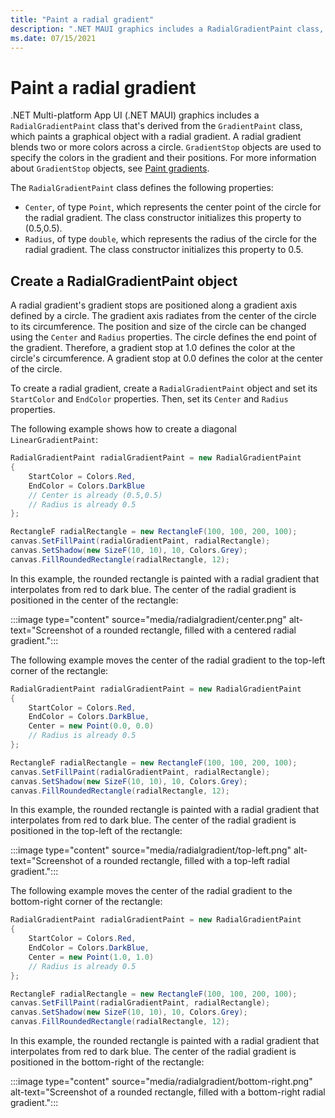 ```yaml
---
title: "Paint a radial gradient"
description: ".NET MAUI graphics includes a RadialGradientPaint class, that paints a graphical object with a radial gradient."
ms.date: 07/15/2021
---
```


# Paint a radial gradient

<!-- Sample link goes here -->

.NET Multi-platform App UI (.NET MAUI) graphics includes a `RadialGradientPaint` class that's derived from the `GradientPaint` class, which paints a graphical object with a radial gradient. A radial gradient blends two or more colors across a circle. `GradientStop` objects are used to specify the colors in the gradient and their positions. For more information about `GradientStop` objects, see [Paint gradients](gradient.md).

The `RadialGradientPaint` class defines the following properties:

- `Center`, of type `Point`, which represents the center point of the circle for the radial gradient. The class constructor initializes this property to (0.5,0.5).
- `Radius`, of type `double`, which represents the radius of the circle for the radial gradient. The class constructor initializes this property to 0.5.

## Create a RadialGradientPaint object

A radial gradient's gradient stops are positioned along a gradient axis defined by a circle. The gradient axis radiates from the center of the circle to its circumference. The position and size of the circle can be changed using the `Center` and `Radius` properties. The circle defines the end point of the gradient. Therefore, a gradient stop at 1.0 defines the color at the circle's circumference. A gradient stop at 0.0 defines the color at the center of the circle.

To create a radial gradient, create a `RadialGradientPaint` object and set its `StartColor` and `EndColor` properties. Then, set its `Center` and `Radius` properties.

The following example shows how to create a diagonal `LinearGradientPaint`:

```csharp
RadialGradientPaint radialGradientPaint = new RadialGradientPaint
{
    StartColor = Colors.Red,
    EndColor = Colors.DarkBlue
    // Center is already (0.5,0.5)
    // Radius is already 0.5
};

RectangleF radialRectangle = new RectangleF(100, 100, 200, 100);
canvas.SetFillPaint(radialGradientPaint, radialRectangle);
canvas.SetShadow(new SizeF(10, 10), 10, Colors.Grey);
canvas.FillRoundedRectangle(radialRectangle, 12);
```

In this example, the rounded rectangle is painted with a radial gradient that interpolates from red to dark blue. The center of the radial gradient is positioned in the center of the rectangle:

:::image type="content" source="media/radialgradient/center.png" alt-text="Screenshot of a rounded rectangle, filled with a centered radial gradient.":::

The following example moves the center of the radial gradient to the top-left corner of the rectangle:

```csharp
RadialGradientPaint radialGradientPaint = new RadialGradientPaint
{
    StartColor = Colors.Red,
    EndColor = Colors.DarkBlue,
    Center = new Point(0.0, 0.0)
    // Radius is already 0.5
};

RectangleF radialRectangle = new RectangleF(100, 100, 200, 100);
canvas.SetFillPaint(radialGradientPaint, radialRectangle);
canvas.SetShadow(new SizeF(10, 10), 10, Colors.Grey);
canvas.FillRoundedRectangle(radialRectangle, 12);
```

In this example, the rounded rectangle is painted with a radial gradient that interpolates from red to dark blue. The center of the radial gradient is positioned in the top-left of the rectangle:

:::image type="content" source="media/radialgradient/top-left.png" alt-text="Screenshot of a rounded rectangle, filled with a top-left radial gradient.":::

The following example moves the center of the radial gradient to the bottom-right corner of the rectangle:

```csharp
RadialGradientPaint radialGradientPaint = new RadialGradientPaint
{
    StartColor = Colors.Red,
    EndColor = Colors.DarkBlue,
    Center = new Point(1.0, 1.0)
    // Radius is already 0.5
};

RectangleF radialRectangle = new RectangleF(100, 100, 200, 100);
canvas.SetFillPaint(radialGradientPaint, radialRectangle);
canvas.SetShadow(new SizeF(10, 10), 10, Colors.Grey);
canvas.FillRoundedRectangle(radialRectangle, 12);
```

In this example, the rounded rectangle is painted with a radial gradient that interpolates from red to dark blue. The center of the radial gradient is positioned in the bottom-right of the rectangle:

:::image type="content" source="media/radialgradient/bottom-right.png" alt-text="Screenshot of a rounded rectangle, filled with a bottom-right radial gradient.":::
